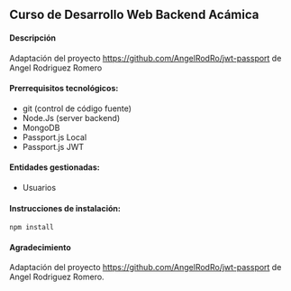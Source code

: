 ## Curso de Desarrollo Web Backend Acámica

#### Descripción

Adaptación del proyecto https://github.com/AngelRodRo/jwt-passport de Angel Rodriguez Romero


#### Prerrequisitos tecnológicos:

- git (control de código fuente)
- Node.Js (server backend)
- MongoDB 
- Passport.js Local 
- Passport.js JWT


#### Entidades gestionadas:

- Usuarios


#### Instrucciones de instalación:

  ``` 
  npm install
  ```



#### Agradecimiento

Adaptación del proyecto https://github.com/AngelRodRo/jwt-passport de Angel Rodriguez Romero.